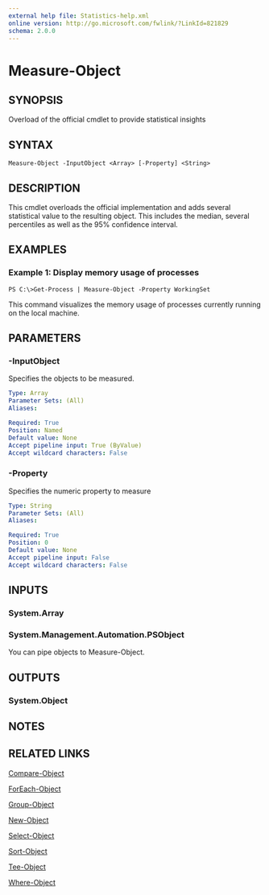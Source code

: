 ```yaml
---
external help file: Statistics-help.xml
online version: http://go.microsoft.com/fwlink/?LinkId=821829
schema: 2.0.0
---
```


# Measure-Object

## SYNOPSIS
Overload of the official cmdlet to provide statistical insights

## SYNTAX

```
Measure-Object -InputObject <Array> [-Property] <String>
```

## DESCRIPTION
This cmdlet overloads the official implementation and adds several statistical value to the resulting object. This includes the median, several percentiles as well as the 95% confidence interval.

## EXAMPLES

### Example 1: Display memory usage of processes
```
PS C:\>Get-Process | Measure-Object -Property WorkingSet
```

This command visualizes the memory usage of processes currently running on the local machine.

## PARAMETERS

### -InputObject
Specifies the objects to be measured.

```yaml
Type: Array
Parameter Sets: (All)
Aliases: 

Required: True
Position: Named
Default value: None
Accept pipeline input: True (ByValue)
Accept wildcard characters: False
```

### -Property
Specifies the numeric property to measure

```yaml
Type: String
Parameter Sets: (All)
Aliases: 

Required: True
Position: 0
Default value: None
Accept pipeline input: False
Accept wildcard characters: False
```

## INPUTS

### System.Array


### System.Management.Automation.PSObject
You can pipe objects to Measure-Object.

## OUTPUTS

### System.Object

## NOTES

## RELATED LINKS

[Compare-Object]()

[ForEach-Object]()

[Group-Object]()

[New-Object]()

[Select-Object]()

[Sort-Object]()

[Tee-Object]()

[Where-Object]()

